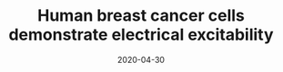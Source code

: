 ---
title: "Human breast cancer cells demonstrate electrical excitability"
collection: publications
permalink: /publication/2020-04-30-Human-Breast-Cancer-Cells-Electrical/
excerpt: 'We present for the first time non-invasive in vitro electrical recordings of strongly metastatic MDA-MB-231 and weakly/non-metastatic MCF-7 breast cancer cell lines using an ultra-low noise sensor that exploits large-area electrodes, of 2 mm<sup>2</sup>, which maximizes the double-layer capacitance and concomitant detection sensitivity. We show that the current recorded after adherence of the cells is dominated by the opening of voltage-gated sodium channels (VGSCs), confirmed by application of the highly specific inhibitor, tetrodotoxin (TTX). We also recorded an activity pattern with characteristics similar to that of Random Telegraph Signal (RTS) noise. The RTS noise power spectral density showed a Lorentzian shape, which revealed the presence of a low-frequency signal across MDA-MB-231 cell populations with propagation speeds of the same order as those reported for intercellular Ca<sup>2+</sup> waves. Our recording platform paves the way for real-time investigations of the bioelectricity of cancer cells, their ionic/pharmacological properties and relationship to metastatic potential.'
date: 2020-04-30
venue: 'Frontiers in Neuroscience'
paperurl: 'https://www.frontiersin.org/articles/10.3389/fnins.2020.00404/full'
citation: '<b>Ribeiro M</b>, Elghajiji A, Fraser SP, Burke ZD, Tosh D, Djamgoz MBA and Rocha PRF (2020) &quot;Human Breast Cancer Cells Demonstrate Electrical Excitability.&quot; <i>Front. Neurosci.</i> 14:404. doi: 10.3389/fnins.2020.00404'
---